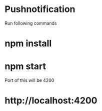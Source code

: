 # Pushnotification

Run following commands

# npm install

# npm start

Port of this will be 4200

# http://localhost:4200
